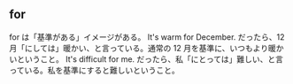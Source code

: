 ## for

for は「基準がある」イメージがある。
It's warm for December. だったら、12 月「にしては」暖かい、と言っている。通常の 12 月を基準に、いつもより暖かいということ。
It's difficult for me. だったら、私「にとっては」難しい、と言っている。私を基準にすると難しいということ。
